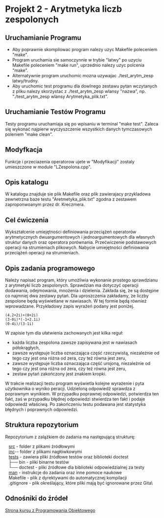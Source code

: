 # Projekt 2 - Arytmetyka liczb zespolonych

## Uruchamianie Programu
- Aby poprawnie skompilowac program nalezy uzyc Makefile poleceniem "make".
- Program uruchamia sie samoczynnie w trybie "latwy" po uzyciu Makefile poleceniem "make run", uprzednio nalezy uzyc polcenia "make".
- Alternatywnie program uruchomic mozna uzywajac ./test_arytm_zesp latwy/trudny.
- Aby uruchomic test programu dla dowlnego zestawu pytan wczytanych z pliku nalezy skorzystac z ./test_arytm_zesp wlansy "nazwa", 
np. "./test_arytm_zesp wlansy Arytmetyka_plik.txt".

## Uruchamianie Testów Programu
Testy programu uruchamiaja się po wpisaniu w terminal "make test". Zaleca się wykonać najpierw wyczyszczenie wszystkich danych tymczasowych poleniem "make clean".

## Modyfkacja
Funkcje i przeciazenia operatorow ujete w "Modyfikacji" zostaly umieszczone w module "LZespolona.cpp".

## Opis katalogu
W katalogu znajduje sie plik Makefile oraz plik zawierajacy przykladowa zewnetrzna baze testu "Aretmetyka_plik.txt" zgodna z zestawem zaproponwoanym przez dr. Kreczmera.

## Cel ćwiczenia
Wykształcenie umiejętności definiowania przeciążeń operatorów arytmetycznych dwuargumentowych i jednoargumentowych dla własnych struktur danych oraz operatora porównania. Przećwiczenie podstawowych operacji na strumieniach plikowych.  Nabycie umiejętności definiowania przeciążeń operacji na strumieniach.

## Opis zadania programowego
Należy napisać program, który umożliwia wykonanie prostego sprawdzianu z arytmetyki liczb zespolonych.  Sprawdzian ma dotyczyć operacji dodawania, odejmowania, mnożenia i dzielenia. Zakłada się, ̇ze są dostępne co najmniej dwa zestawy pytań. Dla uproszczenia zakładamy, ̇ze liczby zespolone będą wyświetlane w nawiasach. W tej formie będą również wprowadzane. Przykładowy zapis wyrażeń podany jest poniżej.

	(4.2+2i)+(0+2i)
	(3-0i)*(-1+2.1i)
	(0-4i)/(3-1i)

W zapisie tym dla ułatwienia zachowanych jest kilka reguł:
* każda liczba zespolona zawsze zapisywana jest w nawiasach półokrągłych,
* zawsze występuje liczba oznaczająca część rzeczywistą, niezależnie od tego czy jest ona różna od zera, czy też równa jest zeru,
* zawsze  występuje  liczba  oznaczająca  część urojoną, niezależnie od tego czy jest ona różna od zera, czy też równa jest zeru,
* zestaw pytań zakończony jest znakiem kropki.

W trakcie realizacji testu program wyświetla kolejne wyrażenie i pyta użytkownika o wyniko peracji.  Udzieloną odpowiedź sprawdza z poprawnym wynikiem.  W przypadku poprawnej odpowiedzi, potwierdza ten fakt, zaś w przypadku błędnej odpowiedzi stwierdza ten fakt i podaje odpowiedź właściwą.  Po zakończeniu testu podawana jest statystyka błędnych i poprawnych odpowiedzi.


## Struktura repozytorium
Repozytorium z zalążkiem do zadania ma następującą strukturę:

&nbsp;&nbsp; [src](src/) - folder z plikami źródłowymi\
&nbsp;&nbsp; [inc](inc/)-- folder z plikami nagłówkowymi\
&nbsp;&nbsp; [tests](tests/) - zawiera pliki źródłowe testów oraz biblioteki doctest\
&nbsp;&nbsp; ├── bin - pliki binarne testów\
&nbsp;&nbsp; └── doctest - pliki źródłowe dla biblioteki odpowiedzialnej za testy\
&nbsp;&nbsp; [man](man/) - instrukcje do zadania oraz inne pomoce naukowe\
&nbsp;&nbsp; Makefile - plik z dyrektywami do automatycznej kompilacji\
&nbsp;&nbsp; .gitignore  - plik określający, które pliki mają być ignorowane przez Gita\

## Odnośniki do źródeł
[Strona kursu z Programowania Obiektowego](https://kcir.pwr.edu.pl/~kreczmer/po/)